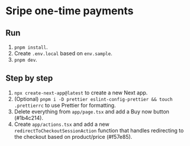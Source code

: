 # Sripe one-time payments 

## Run

1. `pnpm install`.
2. Create `.env.local` based on `env.sample`.
3. `pnpm dev`.

## Step by step

1. `npx create-next-app@latest` to create a new Next app.
2. (Optional) `pnpm i -D prettier eslint-config-prettier && touch .prettierrc` to use Prettier for formatting.
3. Delete everything from `app/page.tsx` and add a Buy now button (#1b4c214).
4. Create `app/actions.tsx` and add a new `redirectToCheckoutSessionAction` function that handles redirecting to the checkout based on product/price (#f57e85).
